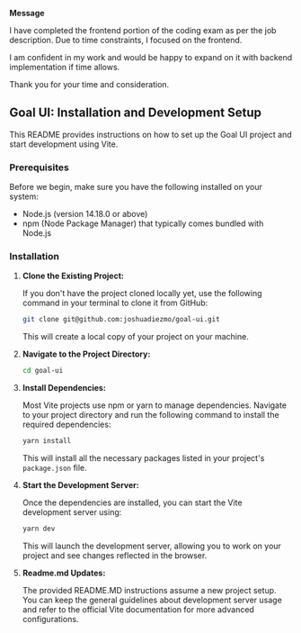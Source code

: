 **Message**

I have completed the frontend portion of the coding exam as per the job description. Due to time constraints, I focused on the frontend.

I am confident in my work and would be happy to expand on it with backend implementation if time allows.

Thank you for your time and consideration.

## Goal UI: Installation and Development Setup

This README provides instructions on how to set up the Goal UI project and start development using Vite.

### Prerequisites

Before we begin, make sure you have the following installed on your system:

- Node.js (version 14.18.0 or above)
- npm (Node Package Manager) that typically comes bundled with Node.js

### Installation

1. **Clone the Existing Project:**

   If you don't have the project cloned locally yet, use the following command in your terminal to clone it from GitHub:

   ```bash
   git clone git@github.com:joshuadiezmo/goal-ui.git
   ```

   This will create a local copy of your project on your machine.

2. **Navigate to the Project Directory:**

   ```bash
   cd goal-ui
   ```

3. **Install Dependencies:**

   Most Vite projects use npm or yarn to manage dependencies. Navigate to your project directory and run the following command to install the required dependencies:

   ```bash
   yarn install
   ```

   This will install all the necessary packages listed in your project's `package.json` file.

4. **Start the Development Server:**

   Once the dependencies are installed, you can start the Vite development server using:

   ```bash
   yarn dev
   ```

   This will launch the development server, allowing you to work on your project and see changes reflected in the browser.

5. **Readme.md Updates:**

   The provided README.MD instructions assume a new project setup. You can keep the general guidelines about development server usage and refer to the official Vite documentation for more advanced configurations.
